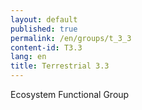 ```yaml
---
layout: default
published: true
permalink: /en/groups/t_3_3
content-id: T3.3
lang: en
title: Terrestrial 3.3
---
```


Ecosystem Functional Group

